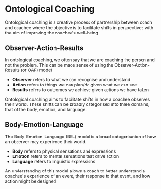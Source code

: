 # Ontological Coaching

Ontological coaching is a creative process of partnership between coach and coachee where the objective is to facilitate shifts in perspectives with the aim of improving the coachee's well-being.

## Observer-Action-Results

In ontological coaching, we often say that we are coaching the person and not the problem. This can be made sense of using the Observer-Action-Results (or OAR) model

* **Observer** refers to what we can recognise and understand
* **Action** refers to things we can plan/do given what we can see
* **Results** refers to outcomes we achieve given actions we have taken

Ontological coaching aims to facilitate shifts in how a coachee observes their world. These shifts can be broadly categorised into three domains, that of the body, emotion, and language.

## Body-Emotion-Language

The Body-Emotion-Language (BEL) model is a broad categorisation of how an observer may experience their world.

* **Body** refers to physical sensations and expressions
* **Emotion** refers to mental sensations that drive action
* **Language** refers to linguistic expressions

An understanding of this model allows a coach to better understand a coachee's experience of an event, their response to that event, and how action might be designed
